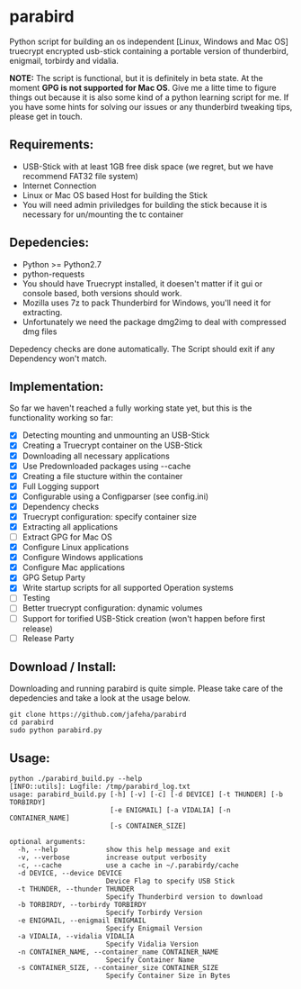 parabird
========

Python script for building an os independent [Linux, Windows and Mac OS] truecrypt encrypted usb-stick containing a portable version of thunderbird, enigmail, torbirdy and vidalia.

**NOTE:** The script is functional, but it is definitely in beta state. At the moment **GPG is not supported for Mac OS**. Give me a litte time to figure things out because it is also some kind of a python learning script for me. If you have some hints for solving our issues or any thunderbird tweaking tips, please get in touch. 

Requirements:
-------------

* USB-Stick with at least 1GB free disk space (we regret, but we have recommend FAT32 file system)
* Internet Connection
* Linux or Mac OS based Host for building the Stick
* You will need admin priviledges for building the stick because it is necessary for un/mounting the tc container

Depedencies:
------------

* Python >= Python2.7
* python-requests
* You should have Truecrypt installed, it doesen't matter if it gui or console based, both versions should work.
* Mozilla uses 7z to pack Thunderbird for Windows, you'll need it for extracting. 
* Unfortunately we need the package dmg2img to deal with compressed dmg files

Depedency checks are done automatically. The Script should exit if any Dependency won't match.

Implementation:
---------------
So far we haven't reached a fully working state yet, but this is the functionality working so far:

- [x] Detecting mounting and unmounting an USB-Stick  
- [x] Creating a Truecrypt container on the USB-Stick
- [x] Downloading all necessary applications
- [x] Use Predownloaded packages using --cache
- [x] Creating a file stucture within the container
- [x] Full Logging support
- [x] Configurable using a Configparser (see config.ini)
- [x] Dependency checks
- [x] Truecrypt configuration: specify container size
- [x] Extracting all applications
- [ ] Extract GPG for Mac OS
- [x] Configure Linux applications
- [x] Configure Windows applications
- [x] Configure Mac applications
- [x] GPG Setup Party
- [x] Write startup scripts for all supported Operation systems
- [ ] Testing
- [ ] Better truecrypt configuration: dynamic volumes
- [ ] Support for torified USB-Stick creation (won't happen before first release)
- [ ] Release Party

Download / Install:
-------------------
Downloading and running parabird is quite simple. Please take care of the depedencies and take a look at the usage below.

```
git clone https://github.com/jafeha/parabird
cd parabird
sudo python parabird.py
```

Usage:
------

```
python ./parabird_build.py --help
[INFO::utils]: Logfile: /tmp/parabird_log.txt
usage: parabird_build.py [-h] [-v] [-c] [-d DEVICE] [-t THUNDER] [-b TORBIRDY]
                         [-e ENIGMAIL] [-a VIDALIA] [-n CONTAINER_NAME]
                         [-s CONTAINER_SIZE]

optional arguments:
  -h, --help            show this help message and exit
  -v, --verbose         increase output verbosity
  -c, --cache           use a cache in ~/.parabirdy/cache
  -d DEVICE, --device DEVICE
                        Device Flag to specify USB Stick
  -t THUNDER, --thunder THUNDER
                        Specify Thunderbird version to download
  -b TORBIRDY, --torbirdy TORBIRDY
                        Specify Torbirdy Version
  -e ENIGMAIL, --enigmail ENIGMAIL
                        Specify Enigmail Version
  -a VIDALIA, --vidalia VIDALIA
                        Specify Vidalia Version
  -n CONTAINER_NAME, --container_name CONTAINER_NAME
                        Specify Container Name
  -s CONTAINER_SIZE, --container_size CONTAINER_SIZE
                        Specify Container Size in Bytes
```
